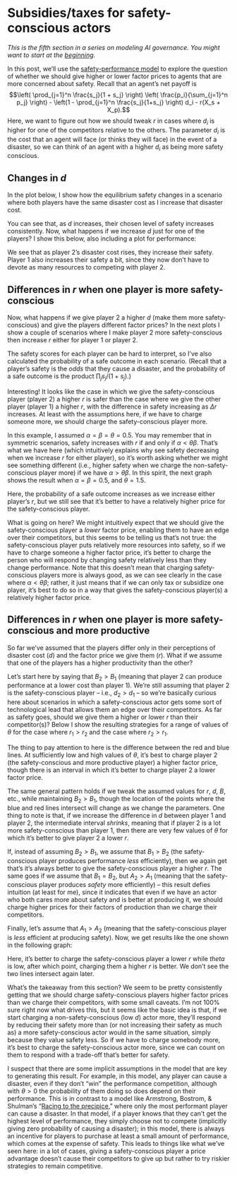 <script lang="ts">
    import { base } from "$app/paths";
    import Plot from "$lib/components/Plot.svelte";

    const plot1_data = [ { "xaxis": "x", "colorbar": { "title": "" }, "yaxis": "y", "x": [ 0.0, 0.00816326530612245, 0.0163265306122449, 0.024489795918367346, 0.0326530612244898, 0.04081632653061224, 0.04897959183673469, 0.05714285714285714, 0.0653061224489796, 0.07346938775510205, 0.08163265306122448, 0.08979591836734693, 0.09795918367346938, 0.10612244897959183, 0.11428571428571428, 0.12244897959183673, 0.1306122448979592, 0.13877551020408163, 0.1469387755102041, 0.15510204081632653, 0.16326530612244897, 0.17142857142857143, 0.17959183673469387, 0.18775510204081633, 0.19591836734693877, 0.20408163265306123, 0.21224489795918366, 0.22040816326530613, 0.22857142857142856, 0.23673469387755103, 0.24489795918367346, 0.2530612244897959, 0.2612244897959184, 0.2693877551020408, 0.27755102040816326, 0.2857142857142857, 0.2938775510204082, 0.3020408163265306, 0.31020408163265306, 0.3183673469387755, 0.32653061224489793, 0.3346938775510204, 0.34285714285714286, 0.3510204081632653, 0.35918367346938773, 0.3673469387755102, 0.37551020408163266, 0.3836734693877551, 0.39183673469387753, 0.4 ], "showlegend": true, "mode": "lines", "name": "player 1", "zmin": null, "legendgroup": "player 1", "zmax": null, "line": { "color": "rgba(0, 154, 250, 1.000)", "shape": "linear", "dash": "solid", "width": 1 }, "y": [ 3.665736757833874, 3.6908315838580075, 3.7157039612415073, 3.7401295027372927, 3.764532505683394, 3.789812901548982, 3.813176611480867, 3.8372331256760237, 3.8609440787537106, 3.8846746052237244, 3.9081261415737756, 3.9324177723333626, 3.9552049302482537, 3.9781589790587213, 3.9998248956144464, 4.022969680369891, 4.045021412290914, 4.066677149571714, 4.089252510068912, 4.111558979352943, 4.1334853186345, 4.154713555358543, 4.176647747521159, 4.1976662946350265, 4.219146691405113, 4.240273492324598, 4.261147886544577, 4.281723959554237, 4.302270622060225, 4.32365334441342, 4.343919009146514, 4.364295796756499, 4.384644711656797, 4.404454200908262, 4.424464888960647, 4.444422113557546, 4.464330914605776, 4.483719261806533, 4.50337556544795, 4.523195780001729, 4.54221143675029, 4.561469821428606, 4.58141047788252, 4.600055171438153, 4.618477499544667, 4.638399869867602, 4.6562607740126305, 4.6749195711366625, 4.693955468009175, 4.712696349550213 ], "type": "scatter" }, { "xaxis": "x", "colorbar": { "title": "" }, "yaxis": "y", "x": [ 0.0, 0.00816326530612245, 0.0163265306122449, 0.024489795918367346, 0.0326530612244898, 0.04081632653061224, 0.04897959183673469, 0.05714285714285714, 0.0653061224489796, 0.07346938775510205, 0.08163265306122448, 0.08979591836734693, 0.09795918367346938, 0.10612244897959183, 0.11428571428571428, 0.12244897959183673, 0.1306122448979592, 0.13877551020408163, 0.1469387755102041, 0.15510204081632653, 0.16326530612244897, 0.17142857142857143, 0.17959183673469387, 0.18775510204081633, 0.19591836734693877, 0.20408163265306123, 0.21224489795918366, 0.22040816326530613, 0.22857142857142856, 0.23673469387755103, 0.24489795918367346, 0.2530612244897959, 0.2612244897959184, 0.2693877551020408, 0.27755102040816326, 0.2857142857142857, 0.2938775510204082, 0.3020408163265306, 0.31020408163265306, 0.3183673469387755, 0.32653061224489793, 0.3346938775510204, 0.34285714285714286, 0.3510204081632653, 0.35918367346938773, 0.3673469387755102, 0.37551020408163266, 0.3836734693877551, 0.39183673469387753, 0.4 ], "showlegend": true, "mode": "lines", "name": "player 2", "zmin": null, "legendgroup": "player 2", "zmax": null, "line": { "color": "rgba(227, 111, 71, 1.000)", "shape": "linear", "dash": "solid", "width": 1 }, "y": [ 3.665736757833874, 3.6908315838580075, 3.7157039612415073, 3.7401295027372927, 3.764532505683394, 3.789812901548982, 3.813176611480867, 3.8372331256760237, 3.8609440787537106, 3.8846746052237244, 3.9081261415737756, 3.9324177723333626, 3.9552049302482537, 3.9781589790587213, 3.9998248956144464, 4.022969680369891, 4.045021412290914, 4.066677149571714, 4.089252510068912, 4.111558979352943, 4.1334853186345, 4.154713555358543, 4.176647747521159, 4.1976662946350265, 4.219146691405113, 4.240273492324598, 4.261147886544577, 4.281723959554237, 4.302270622060225, 4.32365334441342, 4.343919009146514, 4.364295796756499, 4.384644711656797, 4.404454200908262, 4.424464888960647, 4.444422113557546, 4.464330914605776, 4.483719261806533, 4.50337556544795, 4.523195780001729, 4.54221143675029, 4.561469821428606, 4.58141047788252, 4.600055171438153, 4.618477499544667, 4.638399869867602, 4.6562607740126305, 4.6749195711366625, 4.693955468009175, 4.712696349550213 ], "type": "scatter" } ];
    const plot2a_data = [ { "xaxis": "x", "colorbar": { "title": "" }, "yaxis": "y", "x": [ 1, 2, 3, 4, 5, 6, 7, 8, 9, 10, 11, 12, 13, 14, 15, 16, 17, 18, 19, 20, 21, 22, 23, 24, 25, 26, 27, 28, 29, 30, 31, 32, 33, 34, 35, 36, 37, 38, 39, 40, 41, 42, 43, 44, 45, 46 ], "showlegend": true, "mode": "lines", "name": "player 1", "zmin": null, "legendgroup": "player 1", "zmax": null, "line": { "color": "rgba(0, 154, 250, 1.000)", "shape": "linear", "dash": "solid", "width": 1 }, "y": [ 24.61963211501329, 24.637122093936036, 24.656223850007994, 24.672407061755422, 24.687590714048604, 24.702796123189344, 24.718213268680596, 24.732350814462478, 24.751198022774314, 24.76344759087163, 24.776012444644955, 24.79279718542188, 24.80631460389317, 24.81755354913428, 24.830080705053593, 24.844096259319226, 24.858034597583874, 24.869227345595, 24.882571004561363, 24.895936991334313, 24.906922410629903, 24.919599580976577, 24.929640463640823, 24.94028820362385, 24.9535345395851, 24.96479601930325, 24.973630869899996, 24.98720965610577, 24.995515904659868, 25.007542037221114, 25.016463059327396, 25.026495260199184, 25.03708563189806, 25.04501296707812, 25.05920196896675, 25.0664969224096, 25.075482160072667, 25.083107955713857, 25.09258558699052, 25.101191244675075, 25.112085968776615, 25.118076356055145, 25.127686282800425, 25.135152372614208, 25.145757075103184, 25.15167131826019 ], "type": "scatter" }, { "xaxis": "x", "colorbar": { "title": "" }, "yaxis": "y", "x": [ 1, 2, 3, 4, 5, 6, 7, 8, 9, 10, 11, 12, 13, 14, 15, 16, 17, 18, 19, 20, 21, 22, 23, 24, 25, 26, 27, 28, 29, 30, 31, 32, 33, 34, 35, 36, 37, 38, 39, 40, 41, 42, 43, 44, 45, 46 ], "showlegend": true, "mode": "lines", "name": "player 2", "zmin": null, "legendgroup": "player 2", "zmax": null, "line": { "color": "rgba(227, 111, 71, 1.000)", "shape": "linear", "dash": "solid", "width": 1 }, "y": [ 24.61963211501329, 24.602669834246488, 24.5850405012699, 24.567082584317625, 24.548802140770164, 24.52874424000182, 24.51202802909912, 24.492311915658767, 24.47434505267789, 24.454502084056145, 24.43562621199988, 24.41708641873104, 24.398120783255806, 24.37794080789042, 24.359093356261262, 24.339351907435717, 24.317352771897802, 24.29684623170744, 24.2753472407105, 24.257511423277197, 24.235851700236083, 24.211232719168564, 24.19522310039426, 24.172747028514884, 24.15023099990116, 24.129709982737218, 24.107006608354013, 24.08891655912299, 24.067162316324403, 24.04370120502429, 24.01998503526702, 23.99712378264688, 23.976379160928225, 23.956750449072604, 23.934110285443086, 23.909663564870122, 23.888832085432217, 23.864999629411933, 23.846182610476706, 23.82265975575818, 23.798107139085186, 23.776867436608864, 23.752220803095817, 23.73194879198193, 23.705482991384915, 23.684520554151266 ], "type": "scatter" } ];
    const plot2b_data = [ { "xaxis": "x", "colorbar": { "title": "" }, "yaxis": "y", "x": [ 1, 2, 3, 4, 5, 6, 7, 8, 9, 10, 11, 12, 13, 14, 15, 16, 17, 18, 19, 20, 21, 22, 23, 24, 25, 26, 27, 28, 29, 30, 31, 32, 33, 34, 35, 36, 37, 38, 39, 40, 41, 42, 43, 44, 45, 46 ], "showlegend": true, "mode": "lines", "name": "player 1", "zmin": null, "legendgroup": "player 1", "zmax": null, "line": { "color": "rgba(0, 154, 250, 1.000)", "shape": "linear", "dash": "solid", "width": 1 }, "y": [ 3.665736757833874, 3.666950986137677, 3.6689788829559786, 3.670992632611734, 3.6732994465074924, 3.674691513161641, 3.6770578839067825, 3.6786360609319035, 3.679961396122524, 3.6824970601859017, 3.6842863760836773, 3.685473977159043, 3.6872050639762475, 3.6894145921396566, 3.69105876121159, 3.6929630252016126, 3.6948026733079713, 3.696312541131822, 3.6979047730055625, 3.699359515235524, 3.7011967721561603, 3.7023864778540094, 3.704160495801603, 3.7061414988178933, 3.7078702412403404, 3.7094385639010916, 3.7106640902990127, 3.7124093343149807, 3.7143002648261727, 3.715802797118879, 3.717428289407671, 3.718823449776015, 3.719974374872307, 3.721641521799611, 3.72282316512066, 3.7250380851697518, 3.725968515755115, 3.728038991377167, 3.7296692747672857, 3.7311451733331946, 3.73195258461885, 3.73399329697215, 3.7356725963884845, 3.7368945528128994, 3.7378580557003263, 3.7400256694928937 ], "type": "scatter" }, { "xaxis": "x", "colorbar": { "title": "" }, "yaxis": "y", "x": [ 1, 2, 3, 4, 5, 6, 7, 8, 9, 10, 11, 12, 13, 14, 15, 16, 17, 18, 19, 20, 21, 22, 23, 24, 25, 26, 27, 28, 29, 30, 31, 32, 33, 34, 35, 36, 37, 38, 39, 40, 41, 42, 43, 44, 45, 46 ], "showlegend": true, "mode": "lines", "name": "player 2", "zmin": null, "legendgroup": "player 2", "zmax": null, "line": { "color": "rgba(227, 111, 71, 1.000)", "shape": "linear", "dash": "solid", "width": 1 }, "y": [ 3.665736757833874, 3.6888222226355887, 3.711964728004613, 3.7350423286099588, 3.757945933817113, 3.7804027563866316, 3.802252764639217, 3.8248683099426297, 3.847142377417777, 3.868854900082342, 3.8901902570011044, 3.9114771415642386, 3.9335877183020247, 3.955269076252023, 3.9756704970672874, 3.996399387144226, 4.0172365027391175, 4.03864512913917, 4.05913647718231, 4.079227013226188, 4.099941653438811, 4.120252867654451, 4.1396096701926535, 4.159835187316532, 4.1797871598281295, 4.199243985854517, 4.218757937697438, 4.238380798901557, 4.258019243982387, 4.276676977920899, 4.2964475313551285, 4.3158160669829355, 4.333425848589196, 4.353201360536325, 4.372080952344035, 4.390833830406719, 4.409328296947855, 4.427897497763026, 4.445619041948135, 4.464328126053666, 4.482543574386464, 4.500688274905194, 4.518278867546285, 4.536244102345967, 4.55468385640643, 4.572618790006265 ], "type": "scatter" } ];
    const plot3a_data = [ { "xaxis": "x", "colorbar": { "title": "" }, "yaxis": "y", "x": [ 1, 2, 3, 4, 5, 6, 7, 8, 9, 10, 11, 12, 13, 14, 15, 16, 17, 18, 19, 20, 21, 22, 23, 24, 25, 26, 27, 28, 29, 30, 31, 32, 33, 34, 35, 36, 37, 38, 39, 40, 41, 42, 43, 44, 45, 46, 47, 48, 49, 50 ], "showlegend": true, "mode": "lines", "name": "player 1", "zmin": null, "legendgroup": "player 1", "zmax": null, "line": { "color": "rgba(0, 154, 250, 1.000)", "shape": "linear", "dash": "solid", "width": 1 }, "y": [ 3.6748377299136066, 3.7286410110506236, 3.7765849641408518, 3.8181374925606137, 3.855364519575144, 3.890198630212106, 3.921268499243878, 3.950332761860039, 3.9772401903939953, 4.002878741139997, 4.026626081048909, 4.049176527349158, 4.069877581626389, 4.090372964599019, 4.1094856866728655, 4.12727104899214, 4.1452842893293855, 4.16277256944107, 4.178720521887034, 4.1947110656841184, 4.209028098355709, 4.224442788471699, 4.23808669257937, 4.251438284960298, 4.264830422030382, 4.277198890178235, 4.2904702713905865, 4.302601283258115, 4.314331414998643, 4.325440126757566, 4.336910667831578, 4.348147612094906, 4.358312137168876, 4.369571279890561, 4.379581489509035, 4.3897209670697475, 4.399624297184328, 4.408947829564654, 4.41800455454888, 4.42748417512385, 4.436594668723418, 4.445307163965803, 4.454232912321174, 4.46259218036437, 4.47119811615217, 4.479115392375435, 4.487878870991165, 4.495867595442463, 4.503642512135306, 4.51147747005814 ], "type": "scatter" }, { "xaxis": "x", "colorbar": { "title": "" }, "yaxis": "y", "x": [ 1, 2, 3, 4, 5, 6, 7, 8, 9, 10, 11, 12, 13, 14, 15, 16, 17, 18, 19, 20, 21, 22, 23, 24, 25, 26, 27, 28, 29, 30, 31, 32, 33, 34, 35, 36, 37, 38, 39, 40, 41, 42, 43, 44, 45, 46, 47, 48, 49, 50 ], "showlegend": true, "mode": "lines", "name": "player 2", "zmin": null, "legendgroup": "player 2", "zmax": null, "line": { "color": "rgba(227, 111, 71, 1.000)", "shape": "linear", "dash": "solid", "width": 1 }, "y": [ 3.778174861244583, 3.6124841414398707, 3.477263858123319, 3.3630941276774022, 3.264976829632998, 3.178468749665655, 3.1030950219589304, 3.034703611466318, 2.9734088607576514, 2.9176975062591963, 2.866530705306382, 2.8192310336781086, 2.775797415965162, 2.7351203129621444, 2.6969873807250297, 2.6616961265988097, 2.6286633860224136, 2.5975525105335695, 2.567549694033967, 2.539217388835045, 2.512590301262167, 2.4874409753820683, 2.4632846444016616, 2.440609198075809, 2.4182842223896155, 2.397266841445955, 2.376928660300443, 2.357755000503037, 2.3384293088031027, 2.3210420852971962, 2.3033613005338074, 2.2867447342051315, 2.2705122620428155, 2.254918724887636, 2.2402191297146987, 2.225356994519744, 2.21160029018362, 2.1978283618231576, 2.184293793340705, 2.1711917977021407, 2.1586260554749113, 2.14636258543567, 2.1351525286916533, 2.122987002786813, 2.1120689033452087, 2.100736979102888, 2.090443697243089, 2.07979684282359, 2.069590047878434, 2.0598423951398837 ], "type": "scatter" } ];
    const plot3b_data = [ { "xaxis": "x", "colorbar": { "title": "" }, "yaxis": "y", "x": [ 1, 2, 3, 4, 5, 6, 7, 8, 9, 10, 11, 12, 13, 14, 15, 16, 17, 18, 19, 20, 21, 22, 23, 24, 25, 26, 27, 28, 29, 30, 31, 32, 33, 34, 35, 36, 37, 38, 39, 40, 41, 42, 43, 44, 45, 46, 47, 48, 49, 50 ], "showlegend": true, "mode": "lines", "name": "player 1", "zmin": null, "legendgroup": "player 1", "zmax": null, "line": { "color": "rgba(0, 154, 250, 1.000)", "shape": "linear", "dash": "solid", "width": 1 }, "y": [ 3.6748377299136066, 3.50926217597996, 3.373082102179472, 3.257933797868354, 3.1597072302391696, 3.0732668505972884, 2.996518345179654, 2.9281132494477147, 2.8667375717207384, 2.810424575373718, 2.75843412741762, 2.7111545293741566, 2.6671503421321288, 2.625729675307818, 2.5872564609447273, 2.552109731492205, 2.5179790468076755, 2.4870616241341126, 2.4563473225030092, 2.4279282998593326, 2.4011376105567424, 2.3750515246312642, 2.351128404857757, 2.3273021400600604, 2.304882477344201, 2.283606416334499, 2.2635333899355405, 2.243558749061654, 2.224735636495474, 2.206184680255369, 2.188630092090295, 2.171684242925231, 2.1554082730238924, 2.138885781690371, 2.1240673480431815, 2.1089005443098556, 2.094746842247288, 2.0802298198207705, 2.0671253754636036, 2.0537718286146767, 2.041434325861365, 2.0288735431027787, 2.0166601724233923, 2.004628690908556, 1.99351247370987, 1.9822122454266575, 1.9714135866732372, 1.9609089400380333, 1.9502372096006306, 1.9402030952600755 ], "type": "scatter" }, { "xaxis": "x", "colorbar": { "title": "" }, "yaxis": "y", "x": [ 1, 2, 3, 4, 5, 6, 7, 8, 9, 10, 11, 12, 13, 14, 15, 16, 17, 18, 19, 20, 21, 22, 23, 24, 25, 26, 27, 28, 29, 30, 31, 32, 33, 34, 35, 36, 37, 38, 39, 40, 41, 42, 43, 44, 45, 46, 47, 48, 49, 50 ], "showlegend": true, "mode": "lines", "name": "player 2", "zmin": null, "legendgroup": "player 2", "zmax": null, "line": { "color": "rgba(227, 111, 71, 1.000)", "shape": "linear", "dash": "solid", "width": 1 }, "y": [ 3.778174861244583, 3.828947971953151, 3.872919638850628, 3.9127824338939172, 3.9481981584796713, 3.98076071779913, 4.010576902037676, 4.038273626988434, 4.064020529745992, 4.088638871719394, 4.110703902380317, 4.132212122346981, 4.152424955867883, 4.171933728269229, 4.190539257310539, 4.207804146016515, 4.224744076516045, 4.240989740394824, 4.25637558661598, 4.271295396933956, 4.285941851463836, 4.2997420419714825, 4.312531308176093, 4.325930770832586, 4.338795595723483, 4.351655559143552, 4.363145274340672, 4.37474119687151, 4.386232558008897, 4.397814325192326, 4.40824971134236, 4.4189093911558395, 4.428889567371354, 4.43902950245997, 4.448734186765877, 4.457886183679586, 4.4671447186991635, 4.4765910930439965, 4.485759776822811, 4.494734663326067, 4.502397411211236, 4.511432619398188, 4.519853314096054, 4.528485028861143, 4.535380875475206, 4.543807024501311, 4.551987132140456, 4.559175773204215, 4.567332329061957, 4.574143132412214 ], "type": "scatter" } ];
    const plot4_data = [ { "xaxis": "x", "colorbar": { "title": "" }, "yaxis": "y", "x": [ 1, 2, 3, 4, 5, 6, 7, 8, 9, 10, 11, 12, 13, 14, 15, 16, 17, 18, 19, 20, 21, 22, 23, 24, 25, 26, 27, 28, 29, 30, 31, 32, 33, 34, 35, 36, 37, 38, 39, 40, 41, 42, 43, 44, 45, 46, 47, 48, 49, 50 ], "showlegend": true, "mode": "lines", "name": "Higher price for safe player", "zmin": null, "legendgroup": "Higher price for safe player", "zmax": null, "line": { "color": "rgba(0, 154, 250, 1.000)", "shape": "linear", "dash": "solid", "width": 1 }, "y": [ 0.6215722842338357, 0.6175687200417483, 0.6140542050393557, 0.6108250155175126, 0.6078648534804826, 0.6051263496912167, 0.6026054013926353, 0.6002109742701107, 0.5979771588384525, 0.5958841334195742, 0.5938815819030663, 0.5919716286444737, 0.590150739353202, 0.5884169098724106, 0.5867339676817183, 0.5851307021460642, 0.5836241282422691, 0.5821794671280804, 0.5807238710436515, 0.5793397124512379, 0.5779886444804546, 0.5767337587998596, 0.5754711638598483, 0.5742757937530008, 0.573081715280844, 0.5719297675569234, 0.5708274903915412, 0.5697597947704908, 0.5686524699941338, 0.5676536497927881, 0.566626044197447, 0.5656562701734495, 0.5646747804591802, 0.5637544209874845, 0.5628598112774105, 0.5619433464004325, 0.5610960335723586, 0.5602228141135157, 0.5593513812557298, 0.558514087503352, 0.557701739922423, 0.556895505357479, 0.5561724514655162, 0.5553484703498022, 0.5546261609417446, 0.5538454035468474, 0.5531644335837248, 0.5524285262168692, 0.5517186216247235, 0.5510432555558907 ], "type": "scatter" }, { "xaxis": "x", "colorbar": { "title": "" }, "yaxis": "y", "x": [ 1, 2, 3, 4, 5, 6, 7, 8, 9, 10, 11, 12, 13, 14, 15, 16, 17, 18, 19, 20, 21, 22, 23, 24, 25, 26, 27, 28, 29, 30, 31, 32, 33, 34, 35, 36, 37, 38, 39, 40, 41, 42, 43, 44, 45, 46, 47, 48, 49, 50 ], "showlegend": true, "mode": "lines", "name": "Higher price for unsafe player", "zmin": null, "legendgroup": "Higher price for unsafe player", "zmax": null, "line": { "color": "rgba(227, 111, 71, 1.000)", "shape": "linear", "dash": "solid", "width": 1 }, "y": [ 0.6215722842338357, 0.6170740278775199, 0.6130395835467732, 0.6093986936191167, 0.6060883513102339, 0.603014567159716, 0.6001423109073635, 0.5974724192785871, 0.5949817922292073, 0.592619157928752, 0.5903249643520682, 0.5881975929566361, 0.586150175049118, 0.5841697188141155, 0.5822835044636592, 0.5805155322897915, 0.5787543214223752, 0.5771395496128949, 0.5754743242792697, 0.5739134215348599, 0.5724225575715942, 0.5709266272215596, 0.5695292557130931, 0.5681258856390922, 0.566785410843649, 0.5655050897430379, 0.5642596006540217, 0.5630027117150521, 0.5618117888213799, 0.5606247644467826, 0.5594711260566522, 0.5583544000369622, 0.5572599473583044, 0.5561330402574601, 0.5551223727436791, 0.5540561389987059, 0.5530646083822617, 0.552033339351933, 0.5511052087703154, 0.5501396435620535, 0.5492231589772374, 0.5483070251056346, 0.5473979108446818, 0.5464997030614995, 0.54563741252124, 0.5447827903126228, 0.543960313387733, 0.5431356446725611, 0.5423079471736093, 0.5415037850131369 ], "type": "scatter" } ];
    const plot5_data = [ { "xaxis": "x", "colorbar": { "title": "" }, "yaxis": "y", "x": [ 1, 2, 3, 4, 5, 6, 7, 8, 9, 10, 11, 12, 13, 14, 15, 16, 17, 18, 19, 20, 21, 22, 23, 24, 25, 26, 27, 28, 29, 30, 31, 32, 33, 34, 35, 36, 37, 38, 39, 40, 41, 42, 43, 44, 45, 46, 47, 48, 49, 50 ], "showlegend": true, "mode": "lines", "name": "Higher price for safe player", "zmin": null, "legendgroup": "Higher price for safe player", "zmax": null, "line": { "color": "rgba(0, 154, 250, 1.000)", "shape": "linear", "dash": "solid", "width": 1 }, "y": [ 0.47511819830074326, 0.476010386264998, 0.4767437652874767, 0.4774428929370866, 0.4781140940666231, 0.4787069622681359, 0.4793328612296911, 0.47985692366814847, 0.48035304463726725, 0.48088597749055473, 0.48133652075516237, 0.4817369637514951, 0.48219932412051797, 0.4826112957524123, 0.4830220604195808, 0.48338228412905204, 0.4837424565214214, 0.48416723035763215, 0.48451713799730545, 0.48485976014278304, 0.48516101478333484, 0.4855176893694581, 0.4858200904112377, 0.4861406622647224, 0.48646750127152216, 0.4867820614544055, 0.4870953313573446, 0.4873428850420926, 0.48769687476759616, 0.4879269584738636, 0.4882135093853102, 0.4884830239238259, 0.4887349049529448, 0.4890217078138208, 0.48932426766745907, 0.48955532906619426, 0.4897927206521596, 0.49001631614397384, 0.49028765510531874, 0.4905313488063028, 0.49076153610481665, 0.49096818943147497, 0.49118941907629554, 0.4914827564035383, 0.4916253340795364, 0.4918658118494844, 0.49214329109132365, 0.49238867191215663, 0.4925281606145957, 0.492721174024729 ], "type": "scatter" }, { "xaxis": "x", "colorbar": { "title": "" }, "yaxis": "y", "x": [ 1, 2, 3, 4, 5, 6, 7, 8, 9, 10, 11, 12, 13, 14, 15, 16, 17, 18, 19, 20, 21, 22, 23, 24, 25, 26, 27, 28, 29, 30, 31, 32, 33, 34, 35, 36, 37, 38, 39, 40, 41, 42, 43, 44, 45, 46, 47, 48, 49, 50 ], "showlegend": true, "mode": "lines", "name": "Higher price for unsafe player", "zmin": null, "legendgroup": "Higher price for unsafe player", "zmax": null, "line": { "color": "rgba(227, 111, 71, 1.000)", "shape": "linear", "dash": "solid", "width": 1 }, "y": [ 0.4750683127501887, 0.47504927459144364, 0.4749107120179272, 0.47487623536780404, 0.47494351079714, 0.47496599116429505, 0.4749832380697109, 0.47501486967107576, 0.4751635609105557, 0.4751894079112421, 0.47531327223137293, 0.47541419303951227, 0.47549152436018016, 0.4756285338086146, 0.47568503296643916, 0.4758164989680299, 0.47595548024693746, 0.47593892514204533, 0.4761370642048107, 0.4762469257241487, 0.4764067747066703, 0.47644556635552615, 0.4765922991277879, 0.4767478102021664, 0.47685508349765443, 0.4769982324783354, 0.47712671562492354, 0.4771774264159613, 0.47736129982627773, 0.47747898374778563, 0.4775780270678465, 0.47769551396238497, 0.4777851720237407, 0.4779550354010663, 0.4780663637029176, 0.4782088462926591, 0.4782653335378332, 0.4784058938217173, 0.4785345058034286, 0.47861196770836356, 0.478735415778274, 0.478858259925365, 0.4789918380072566, 0.479077055757483, 0.4791864645334841, 0.47934899774725825, 0.4794140445817826, 0.4795629092185093, 0.47962869396894986, 0.47974380613000955 ], "type": "scatter" } ];
    const plot6_data = [ { "xaxis": "x", "colorbar": { "title": "" }, "yaxis": "y", "x": [ 0.0, 0.04081632653061224, 0.08163265306122448, 0.12244897959183673, 0.16326530612244897, 0.20408163265306123, 0.24489795918367346, 0.2857142857142857, 0.32653061224489793, 0.3673469387755102, 0.40816326530612246, 0.4489795918367347, 0.4897959183673469, 0.5306122448979592, 0.5714285714285714, 0.6122448979591837, 0.6530612244897959, 0.6938775510204082, 0.7346938775510204, 0.7755102040816326, 0.8163265306122449, 0.8571428571428571, 0.8979591836734694, 0.9387755102040817, 0.9795918367346939, 1.0204081632653061, 1.0612244897959184, 1.1020408163265305, 1.1428571428571428, 1.183673469387755, 1.2244897959183674, 1.2653061224489797, 1.3061224489795917, 1.346938775510204, 1.3877551020408163, 1.4285714285714286, 1.469387755102041, 1.510204081632653, 1.5510204081632653, 1.5918367346938775, 1.6326530612244898, 1.6734693877551021, 1.7142857142857142, 1.7551020408163265, 1.7959183673469388, 1.836734693877551, 1.8775510204081634, 1.9183673469387754, 1.9591836734693877, 2.0 ], "showlegend": true, "mode": "lines", "name": "r = [0.01, 0.05]", "zmin": null, "legendgroup": "r = [0.01, 0.05]", "zmax": null, "line": { "color": "rgba(0, 0, 255, 1.000)", "shape": "linear", "dash": "solid", "width": 1 }, "y": [ 0.8126136047106197, 0.7956158766434389, 0.7774205813914605, 0.7579666179170309, 0.7372559976095949, 0.7154182592200635, 0.6924561792407844, 0.6685399830049858, 0.6437906817368665, 0.6184062273130922, 0.5926398197187271, 0.5667603946414824, 0.5411521591834398, 0.5160683568287318, 0.49193125833013396, 0.46904570569411713, 0.44776598598798734, 0.42836497011149194, 0.41120992893666614, 0.39649511865936193, 0.38441445180219597, 0.375075220307586, 0.3685336305202014, 0.36477400862251463, 0.3638878104423794, 0.36545883799285495, 0.36942149397644486, 0.3753465601883986, 0.3829254661215096, 0.3918004720843632, 0.4016125641755028, 0.41198804751459717, 0.42276483536933607, 0.4337516133772456, 0.4447772848104184, 0.45565185873468195, 0.4664373758705077, 0.4770323421079254, 0.4873874914983093, 0.49741108183084676, 0.5071537193029899, 0.5166318529384352, 0.5258481753904322, 0.5347616038891218, 0.5433694295254191, 0.5517127307575037, 0.5597294191455241, 0.5676218842013601, 0.5751399951277916, 0.5824435160720658 ], "type": "scatter" }, { "xaxis": "x", "colorbar": { "title": "" }, "yaxis": "y", "x": [ 0.0, 0.04081632653061224, 0.08163265306122448, 0.12244897959183673, 0.16326530612244897, 0.20408163265306123, 0.24489795918367346, 0.2857142857142857, 0.32653061224489793, 0.3673469387755102, 0.40816326530612246, 0.4489795918367347, 0.4897959183673469, 0.5306122448979592, 0.5714285714285714, 0.6122448979591837, 0.6530612244897959, 0.6938775510204082, 0.7346938775510204, 0.7755102040816326, 0.8163265306122449, 0.8571428571428571, 0.8979591836734694, 0.9387755102040817, 0.9795918367346939, 1.0204081632653061, 1.0612244897959184, 1.1020408163265305, 1.1428571428571428, 1.183673469387755, 1.2244897959183674, 1.2653061224489797, 1.3061224489795917, 1.346938775510204, 1.3877551020408163, 1.4285714285714286, 1.469387755102041, 1.510204081632653, 1.5510204081632653, 1.5918367346938775, 1.6326530612244898, 1.6734693877551021, 1.7142857142857142, 1.7551020408163265, 1.7959183673469388, 1.836734693877551, 1.8775510204081634, 1.9183673469387754, 1.9591836734693877, 2.0 ], "showlegend": true, "mode": "lines", "name": "r = [0.05, 0.01]", "zmin": null, "legendgroup": "r = [0.05, 0.01]", "zmax": null, "line": { "color": "rgba(255, 0, 0, 1.000)", "shape": "linear", "dash": "solid", "width": 1 }, "y": [ 0.777439161857354, 0.7614680605911596, 0.7445948852114308, 0.7269209848187493, 0.7084144463637404, 0.6891946761189303, 0.6692554567326269, 0.6487969313520838, 0.6279276536818976, 0.6067859851515439, 0.5855316687030468, 0.5644317211419421, 0.5437396216760267, 0.5235029017884112, 0.5041615410061486, 0.4858061580425032, 0.4687031687200854, 0.453082573917213, 0.4390462744212835, 0.42678706441395947, 0.4162910500781626, 0.40780676404554955, 0.4012656368484751, 0.39676085760665375, 0.3941926281033479, 0.39343679672840126, 0.3944912522775258, 0.3972747779846299, 0.4015518314753673, 0.40710831555616783, 0.41379063798882204, 0.42134116868813737, 0.42964341724652305, 0.43846660363192147, 0.4476139130251344, 0.4569933922134453, 0.46652806966175464, 0.4759797355805451, 0.48545347188745025, 0.4948219288157791, 0.5040204522299864, 0.5130623818916343, 0.5218981005418103, 0.5304484387487585, 0.5388861323842095, 0.5470575307036621, 0.5549927678769557, 0.5627191240825776, 0.5702530216599803, 0.5775284465539282 ], "type": "scatter" } ];
    const plot7_data = [ { "xaxis": "x", "colorbar": { "title": "" }, "yaxis": "y", "x": [ 0.0, 0.04081632653061224, 0.08163265306122448, 0.12244897959183673, 0.16326530612244897, 0.20408163265306123, 0.24489795918367346, 0.2857142857142857, 0.32653061224489793, 0.3673469387755102, 0.40816326530612246, 0.4489795918367347, 0.4897959183673469, 0.5306122448979592, 0.5714285714285714, 0.6122448979591837, 0.6530612244897959, 0.6938775510204082, 0.7346938775510204, 0.7755102040816326, 0.8163265306122449, 0.8571428571428571, 0.8979591836734694, 0.9387755102040817, 0.9795918367346939, 1.0204081632653061, 1.0612244897959184, 1.1020408163265305, 1.1428571428571428, 1.183673469387755, 1.2244897959183674, 1.2653061224489797, 1.3061224489795917, 1.346938775510204, 1.3877551020408163, 1.4285714285714286, 1.469387755102041, 1.510204081632653, 1.5510204081632653, 1.5918367346938775, 1.6326530612244898, 1.6734693877551021, 1.7142857142857142, 1.7551020408163265, 1.7959183673469388, 1.836734693877551, 1.8775510204081634, 1.9183673469387754, 1.9591836734693877, 2.0 ], "showlegend": true, "mode": "lines", "name": "r = [0.01, 0.05]", "zmin": null, "legendgroup": "r = [0.01, 0.05]", "zmax": null, "line": { "color": "rgba(0, 0, 255, 1.000)", "shape": "linear", "dash": "solid", "width": 1 }, "y": [ 0.8255773265862956, 0.8126674982464229, 0.7990288648295207, 0.7846485464122064, 0.7694939896672538, 0.753616196168052, 0.7370109204857206, 0.7198011536533232, 0.7020204164477195, 0.683770100378587, 0.6651087991428666, 0.6462342564946253, 0.6272094463169742, 0.6082868010182233, 0.5896279382479481, 0.5713314906737678, 0.5536798616955746, 0.536807185376512, 0.5209512612936823, 0.5062381097236, 0.4928967136704642, 0.48105105064123455, 0.4707993585718761, 0.4622272693359955, 0.4554067206717468, 0.45042694437544667, 0.4472938158590241, 0.44584976696367656, 0.44602492369015295, 0.4478599697726006, 0.45107953865791095, 0.45541953145881836, 0.4608716685528024, 0.46712745450012894, 0.47402645140915145, 0.48144168325625963, 0.48923181636641083, 0.4973200103752533, 0.5054098781534082, 0.5136258811282991, 0.521871894572992, 0.5299401642424224, 0.5380007563843654, 0.5458312253486067, 0.5536007714850298, 0.5612522201110395, 0.5686020356446758, 0.5758383804633271, 0.5829190483604204, 0.5897088086093557 ], "type": "scatter" }, { "xaxis": "x", "colorbar": { "title": "" }, "yaxis": "y", "x": [ 0.0, 0.04081632653061224, 0.08163265306122448, 0.12244897959183673, 0.16326530612244897, 0.20408163265306123, 0.24489795918367346, 0.2857142857142857, 0.32653061224489793, 0.3673469387755102, 0.40816326530612246, 0.4489795918367347, 0.4897959183673469, 0.5306122448979592, 0.5714285714285714, 0.6122448979591837, 0.6530612244897959, 0.6938775510204082, 0.7346938775510204, 0.7755102040816326, 0.8163265306122449, 0.8571428571428571, 0.8979591836734694, 0.9387755102040817, 0.9795918367346939, 1.0204081632653061, 1.0612244897959184, 1.1020408163265305, 1.1428571428571428, 1.183673469387755, 1.2244897959183674, 1.2653061224489797, 1.3061224489795917, 1.346938775510204, 1.3877551020408163, 1.4285714285714286, 1.469387755102041, 1.510204081632653, 1.5510204081632653, 1.5918367346938775, 1.6326530612244898, 1.6734693877551021, 1.7142857142857142, 1.7551020408163265, 1.7959183673469388, 1.836734693877551, 1.8775510204081634, 1.9183673469387754, 1.9591836734693877, 2.0 ], "showlegend": true, "mode": "lines", "name": "r = [0.05, 0.01]", "zmin": null, "legendgroup": "r = [0.05, 0.01]", "zmax": null, "line": { "color": "rgba(255, 0, 0, 1.000)", "shape": "linear", "dash": "solid", "width": 1 }, "y": [ 0.8482134177218342, 0.8362540234443133, 0.823457455938998, 0.8098872223567972, 0.7954956191404969, 0.7802743154895609, 0.7642284873913907, 0.7474506271354995, 0.7299458566912839, 0.7118031222638749, 0.6931224026188499, 0.6740384959144677, 0.654577347785437, 0.6350521489036691, 0.6156505588093621, 0.5964314495904376, 0.5777893831466848, 0.559761950998834, 0.5426702291646806, 0.5267315450851477, 0.5120945379330808, 0.49890311531026293, 0.48729375874385444, 0.47743830072419796, 0.46930888531005494, 0.46293686972726894, 0.45835852768507546, 0.45558541430148847, 0.4543714808732143, 0.4547856012125313, 0.45652907683264166, 0.4596205794140413, 0.4637481115568773, 0.4688490247870849, 0.4747140111007139, 0.48116480993762795, 0.48809484344977005, 0.495367303237975, 0.5028831366500379, 0.5105264351499382, 0.5182615563126638, 0.5260395515106039, 0.5337109163067504, 0.5413731309408744, 0.5489552921554224, 0.5563133559618193, 0.5636458975287808, 0.5707797629667879, 0.577775867048022, 0.5845939875917712 ], "type": "scatter" } ];
</script>

<!-- TAGS: ai, econ -->
<!-- DATE: 2022-07 -->
# Subsidies/taxes for safety-conscious actors

*This is the fifth section in a series on modeling AI governance. You
might want to start at the
[beginning]({base}/posts/ai-gov-series-1-intro/).*

In this post, we’ll use the [safety-performance model]({base}/posts/ai-gov-series-4-s-p-2/) to explore the
question of whether we should give higher or lower factor prices to
agents that are more concerned about safety. <!-- ENDPREVIEW -->Recall that an agent’s net
payoff is 
$$\left( \prod_{j=1}^n
\frac{s_j}{1 + s_j} \right) \left( \frac{p_i}{\sum_{j=1}^n p_j}
\right) - \left(1 - \prod_{j=1}^n \frac{s_j}{1+s_j} \right) d_i -
r(X_s + X_p).$$
 Here, we want to figure out how we should tweak
$r$ in cases where $d_i$ is higher for one of the
competitors relative to the others. The parameter $d_i$ is the cost that an agent will face
(or thinks they will face) in the event of a disaster, so we can think
of an agent with a higher $d_i$ as
being more safety conscious.

## Changes in $d$

In the plot below, I show how the equilibrium safety changes in a
scenario where both players have the same disaster cost as I increase
that disaster cost.

<Plot data={plot1_data} title="Safety increases in disaster cost (d)" xlabel="d" ylabel="safety" />

You can see that, as $d$ increases,
their chosen level of safety increases consistently. Now, what happens
if we increase $d$ just for one of
the players? I show this below, also including a plot for performance:

<Plot data={plot2a_data} xlabel="d₂" ylabel="p" title="performance as player 2's disaster cost changes" />
<Plot data={plot2b_data} xlabel="d₂" ylabel="s" title="safety as player 2's disaster cost changes" />

We see that as player 2’s disaster cost rises, they increase their
safety. Player 1 also increases their safety a bit, since they now don’t
have to devote as many resources to competing with player 2.

## Differences in $r$ when one player is more safety-conscious

Now, what happens if we give player 2 a higher $d$ (make them more safety-conscious) and
give the players different factor prices? In the next plots I show a
couple of scenarios where I make player 2 more safety-conscious then
increase $r$ either for player 1 or
player 2.

<Plot data={plot3a_data} xlabel="difference in prices (r)" ylabel="safety" title="Higher price for safe player" />
<Plot data={plot3b_data} xlabel="difference in prices (r)" ylabel="safety" title="Higher price for unsafe player" />

The safety scores for each player can be hard to interpret, so I’ve also
calculated the probability of a safe outcome in each scenario. (Recall
that a player’s safety is the *odds* that they cause a disaster, and the
probability of a safe outcome is the product $\prod_j s_j / (1+s_j)$.)

<Plot data={plot4_data} xlabel="difference in prices (r)" ylabel="proba. of safe outcome" />

Interesting! It looks like the case in which we give the
safety-conscious player (player 2) a higher $r$ is safer than the case where we give
the other player (player 1) a higher $r$, with the difference in safety
increasing as $\Delta r$
increases. At least with the assumptions here, if we have to charge
someone more, we should charge the safety-conscious player more.

In this example, I assumed $\alpha = \beta
= \theta = 0.5$. You may remember that in symmetric scenarios,
safety increases with $r$ if and
only if $\alpha < \theta
\beta$. That’s what we have here (which intuitively explains
why see safety decreasing when we increase $r$ for either player), so it’s worth
asking whether we might see something different (i.e., higher safety
when we charge the non-safety-conscious player more) if we have $\alpha > \theta \beta$. In this
spirit, the next graph shows the result when $\alpha = \beta = 0.5$, and $\theta = 1.5$.

<Plot data={plot5_data} xlabel="difference in prices (r)" ylabel="proba. of safe outcome" />

Here, the probability of a safe outcome increases as we increase either
player’s $r$, but we still see that
it’s better to have a relatively higher price for the safety-conscious
player.

What is going on here? We might intuitively expect that we should give
the safety-conscious player a *lower* factor price, enabling them to
have an edge over their competitors, but this seems to be telling us
that’s not true: the safety-conscious player puts relatively more
resources into safety, so if we have to charge someone a higher factor
price, it’s better to charge the person who will respond by changing
safety relatively less than they change performance. Note that this
doesn’t mean that charging safety-conscious players more is always good,
as we can see clearly in the case where $\alpha < \theta \beta$; rather, it
just means that if we can only tax or subsidize one player, it’s best to
do so in a way that gives the safety-conscious player(s) a relatively
higher factor price.

## Differences in $r$ when one player is more safety-conscious and more productive

So far we’ve assumed that the players differ only in their perceptions
of disaster cost ($d$) and the
factor price we give them ($r$).
What if we assume that one of the players has a higher productivity than
the other?

Let’s start here by saying that $B_2 >
B_1$ (meaning that player 2 can produce performance at a lower
cost than player 1). We’re still assuming that player 2 is the
safety-conscious player – i.e., $d_2 >
d_1$ – so we’re basically curious here about scenarios in which
a safety-conscious actor gets some sort of technological lead that
allows them an edge over their competitors. As far as safety goes,
should we give them a higher or lower $r$ than their competitor(s)? Below I
show the resulting strategies for a range of values of $\theta$ for the case where $r_1 > r_2$ and the case where $r_2 > r_1$.

<Plot data={plot5_data} xlabel="&theta;" ylabel="proba of safe outcome" />

The thing to pay attention to here is the difference between the red and
blue lines. At sufficiently low and high values of $\theta$, it’s best to charge player 2
(the safety-conscious and more productive player) a higher factor price,
though there is an interval in which it’s better to charge player 2 a
lower factor price.

The same general pattern holds if we tweak the assumed values for $r$, $d$, $B$, etc., while maintaining $B_2 > B_1$, though the location of the
points where the blue and red lines intersect will change as we change
the parameters. One thing to note is that, if we increase the difference
in $d$ between player 1 and player
2, the intermediate interval *shrinks*, meaning that if player 2 is a
lot more safety-conscious than player 1, then there are very few values
of $\theta$ for which it’s better
to give player 2 a lower $r$.

If, instead of assuming $B_2 >
B_1$, we assume that $B_1 >
B_2$ (the safety-conscious player produces performance *less*
efficiently), then we again get that’s it’s always better to give the
safety-conscious player a higher $r$. The same goes if we assume that
$B_1 = B_2$, but $A_2 > A_1$ (meaning that the
safety-conscious player produces *safety* more efficiently) – this
result defies intuition (at least for me), since it indicates that even
if we have an actor who both cares more about safety and is better at
producing it, we should charge higher prices for their factors of
production than we charge their competitors.

Finally, let’s assume that $A_1 >
A_2$ (meaning that the safety-conscious player is *less*
efficient at producing safety). Now, we get results like the one shown
in the following graph:

<Plot data={plot6_data} xlabel="&theta;" ylabel="proba of safe outcome" />

Here, it’s better to charge the safety-conscious player a lower $r$ while $theta$ is low, after which point,
charging them a higher $r$ is
better. We don’t see the two lines intersect again later.

What’s the takeaway from this section? We seem to be pretty consistently
getting that we should charge safety-conscious players higher factor
prices than we charge their competitors, with some small caveats. I’m
not 100% sure right now what drives this, but it seems like the basic
idea is that, if we start charging a non-safety-conscious (low $d$) actor more, they’ll respond by
reducing their safety more than (or not increasing their safety as much
as) a more safety-conscious actor would in the same situation, simply
because they value safety less. So if we have to charge somebody more,
it’s best to charge the safety-conscious actor more, since we can count
on them to respond with a trade-off that’s better for safety.

I suspect that there are some implicit assumptions in the model that are
key to generating this result. For example, in this model, any player
can cause a disaster, even if they don’t “win” the performance
competition, although with $\theta >
0$ the probability of them doing so does depend on their
performance. This is in contrast to a model like Armstrong, Bostrom, &
Shulman’s “[Racing to the
precipice](https://link.springer.com/article/10.1007/s00146-015-0590-y),”
where only the most performant player can cause a disaster. In that
model, if a player knows that they can’t get the highest level of
performance, they simply choose not to compete (implicitly giving zero
probability of causing a disaster); in this model, there is always an
incentive for players to purchase at least a small amount of
performance, which comes at the expense of safety. This leads to things
like what we’ve seen here: in a lot of cases, giving a safety-conscious
player a price advantage doesn’t cause their competitors to give up but
rather to try riskier strategies to remain competitive.